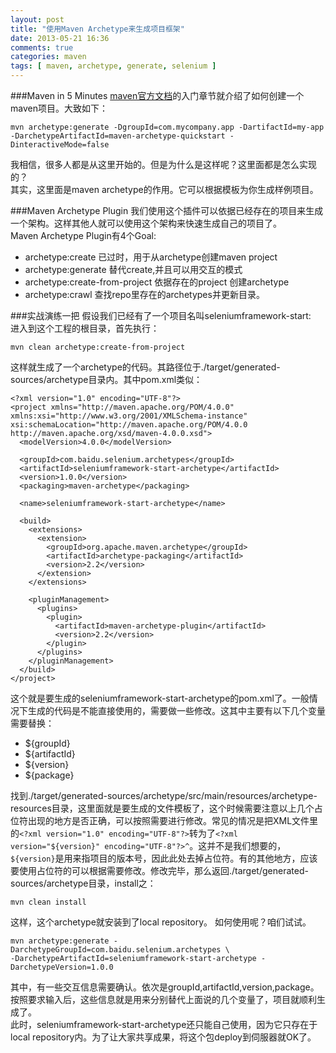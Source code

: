 ```yaml
---
layout: post
title: "使用Maven Archetype来生成项目框架"
date: 2013-05-21 16:36
comments: true
categories: maven
tags: [ maven, archetype, generate, selenium ]
---
```

###Maven in 5 Minutes
[maven官方文档](http://maven.apache.org/guides/getting-started/maven-in-five-minutes.html)的入门章节就介绍了如何创建一个maven项目。大致如下：   

    mvn archetype:generate -DgroupId=com.mycompany.app -DartifactId=my-app -DarchetypeArtifactId=maven-archetype-quickstart -DinteractiveMode=false     
我相信，很多人都是从这里开始的。但是为什么是这样呢？这里面都是怎么实现的？    
其实，这里面是maven archetype的作用。它可以根据模板为你生成样例项目。
<!--more-->
###Maven Archetype Plugin
我们使用这个插件可以依据已经存在的项目来生成一个架构。这样其他人就可以使用这个架构来快速生成自己的项目了。    
Maven Archetype Plugin有4个Goal:    

- archetype:create 已过时，用于从archetype创建maven project
- archetype:generate  替代create,并且可以用交互的模式
- archetype:create-from-project 依据存在的project 创建archetype
- archetype:crawl 查找repo里存在的archetypes并更新目录。

###实战演练一把
假设我们已经有了一个项目名叫seleniumframework-start:   
进入到这个工程的根目录，首先执行：   

    mvn clean archetype:create-from-project
这样就生成了一个archetype的代码。其路径位于./target/generated-sources/archetype目录内。其中pom.xml类似：   

    <?xml version="1.0" encoding="UTF-8"?>
    <project xmlns="http://maven.apache.org/POM/4.0.0" xmlns:xsi="http://www.w3.org/2001/XMLSchema-instance" xsi:schemaLocation="http://maven.apache.org/POM/4.0.0 http://maven.apache.org/xsd/maven-4.0.0.xsd">
      <modelVersion>4.0.0</modelVersion>
    
      <groupId>com.baidu.selenium.archetypes</groupId>
      <artifactId>seleniumframework-start-archetype</artifactId>
      <version>1.0.0</version>
      <packaging>maven-archetype</packaging>
    
      <name>seleniumframework-start-archetype</name>
    
      <build>
        <extensions>
          <extension>
            <groupId>org.apache.maven.archetype</groupId>
            <artifactId>archetype-packaging</artifactId>
            <version>2.2</version>
          </extension>
        </extensions>
    
        <pluginManagement>
          <plugins>
            <plugin>
              <artifactId>maven-archetype-plugin</artifactId>
              <version>2.2</version>
            </plugin>
          </plugins>
        </pluginManagement>
      </build>
    </project>
这个就是要生成的seleniumframework-start-archetype的pom.xml了。一般情况下生成的代码是不能直接使用的，需要做一些修改。这其中主要有以下几个变量需要替换：  

- ${groupId}
- ${artifactId}
- ${version}
- ${package}

找到./target/generated-sources/archetype/src/main/resources/archetype-resources目录，这里面就是要生成的文件模板了，这个时候需要注意以上几个占位符出现的地方是否正确，可以按照需要进行修改。常见的情况是把XML文件里的`<?xml version="1.0" encoding="UTF-8"?>`转为了`<?xml version="${version}" encoding="UTF-8"?>^`。这并不是我们想要的，`${version}`是用来指项目的版本号，因此此处去掉占位符。有的其他地方，应该要使用占位符的可以根据需要修改。修改完毕，那么返回./target/generated-sources/archetype目录，install之：   
    
    mvn clean install
这样，这个archetype就安装到了local repository。
如何使用呢？咱们试试。   

    mvn archetype:generate -DarchetypeGroupId=com.baidu.selenium.archetypes \
    -DarchetypeArtifactId=seleniumframework-start-archetype -DarchetypeVersion=1.0.0
其中，有一些交互信息需要确认。依次是groupId,artifactId,version,package。按照要求输入后，这些信息就是用来分别替代上面说的几个变量了，项目就顺利生成了。  
此时，seleniumframework-start-archetype还只能自己使用，因为它只存在于local repository内。为了让大家共享成果，将这个包deploy到伺服器就OK了。  

    